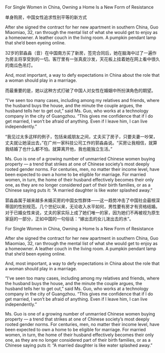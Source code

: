 For Single Women in China, Owning a Home Is a New Form of Resistance

单身购房，中国女性追求性别平等的新方式

After she signed the contract for her new apartment in southern China, Guo Miaomiao, 32, ran through the mental list of what she would get to enjoy as a homeowner. A leather couch in the living room. A pumpkin pendant lamp that she’d been eyeing online.

32岁的郭淼淼（音）在中国南方买了新房，签完合同后，她在脑海中过了一遍作为房主将享受到的一切。客厅里有一张真皮沙发，天花板上挂着她在网上看中很久的南瓜色吊灯。

And, most important, a way to defy expectations in China about the role that a woman should play in a marriage.

而最重要的是，她以这种方式打破了中国人对女性在婚姻中所扮演角色的期望。

“I’ve seen too many cases, including among my relatives and friends, where the husband buys the house, and the minute the couple argues, the husband tells her to get out,” said Ms. Guo, who works at a technology company in the city of Guangzhou. “This gives me confidence that if I do get married, I won’t be afraid of anything. Even if I leave him, I can live independently.”

“我见过太多这样的例子，包括亲戚朋友之间，丈夫买了房子，只要夫妻一吵架，丈夫就让她滚出去，”在广州一家科技公司工作的郭淼淼说。“买房让我相信，就算我结婚了也什么都不怕。就算离开他，我也能独立生活。”

Ms. Guo is one of a growing number of unmarried Chinese women buying property — a trend that strikes at one of Chinese society’s most deeply rooted gender norms. For centuries, men, no matter their income level, have been expected to own a home to be eligible for marriage. For married women, in turn, the home of their husband effectively becomes their only one, as they are no longer considered part of their birth families, or as a Chinese saying puts it: “A married daughter is like water splashed away.”

郭淼淼属于越来越多未婚买房的中国女性群体——这一趋势冲击了中国社会最根深蒂固的性别规范。几个世纪以来，无论收入水平如何，男性要有房才有资格结婚。对于已婚女性来说，丈夫的家实际上成了她们唯一的家，因为她们不再被视为原生家庭的一部分，正如中国的一句俗话：“嫁出去的女儿泼出去的水”。

For Single Women in China, Owning a Home Is a New Form of Resistance

After she signed the contract for her new apartment in southern China, Guo Miaomiao, 32, ran through the mental list of what she would get to enjoy as a homeowner. A leather couch in the living room. A pumpkin pendant lamp that she’d been eyeing online.

And, most important, a way to defy expectations in China about the role that a woman should play in a marriage.

“I’ve seen too many cases, including among my relatives and friends, where the husband buys the house, and the minute the couple argues, the husband tells her to get out,” said Ms. Guo, who works at a technology company in the city of Guangzhou. “This gives me confidence that if I do get married, I won’t be afraid of anything. Even if I leave him, I can live independently.”

Ms. Guo is one of a growing number of unmarried Chinese women buying property — a trend that strikes at one of Chinese society’s most deeply rooted gender norms. For centuries, men, no matter their income level, have been expected to own a home to be eligible for marriage. For married women, in turn, the home of their husband effectively becomes their only one, as they are no longer considered part of their birth families, or as a Chinese saying puts it: “A married daughter is like water splashed away.”
